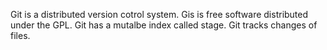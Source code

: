 Git is a distributed  version cotrol system.
Gis is free software distributed under the GPL.
Git has a mutalbe index called stage.
Git tracks changes of files.

